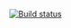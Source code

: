 [![Build status](https://ci.appveyor.com/api/projects/status/ijoswrxbo42aq9my?svg=true)](https://ci.appveyor.com/project/SantAlice/web)
